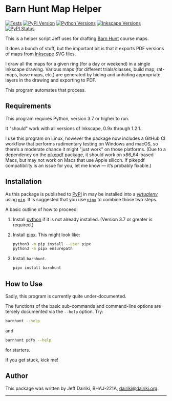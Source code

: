 # Barn Hunt Map Helper

[![Tests](https://github.com/barnhunt/barnhunt/actions/workflows/tests.yml/badge.svg)](https://github.com/barnhunt/barnhunt/actions/workflows/tests.yml)
[![PyPI Version](https://img.shields.io/pypi/v/barnhunt.svg)](https://pypi.org/project/barnhunt/)
[![Python Versions](https://img.shields.io/pypi/pyversions/barnhunt.svg)](https://pypi.org/project/barnhunt/)
[![Inkscape Versions](https://img.shields.io/badge/Inkscape-0.9x%E2%80%931.2-blue.svg?logo=inkscape)](https://inkscape.org/)
[![PyPI Status](https://img.shields.io/pypi/status/barnhunt.svg)](https://pypi.org/project/barnhunt/)

This is a helper script Jeff uses for drafting [Barn Hunt][] course
maps.

It does a bunch of stuff, but the important bit is that it exports PDF
versions of maps from [Inkscape][] SVG files.

I draw all the maps for a given ring (for a day or weekend) in a
single Inkscape drawing.  Various maps (for different trials/classes,
build map, rat-maps, base maps, etc.) are generated by hiding and
unhiding appropriate layers in the drawing and exporting to PDF.

This program automates that process.

## Requirements

This program requires Python, version 3.7 or higher to run.

It "should" work with all versions of Inkscape, 0.9x through 1.2.1.

I use this program on Linux, however the package now includes a GitHub
CI workflow that performs rudimentary testing on Windows and macOS, so
there’s a moderate chance it might "just work" on those platforms.
(Due to a dependency on the [pikepdf][] package, it should work on
x86_64-based Macs, but may not work on Macs that use Apple silicon. If
pikepdf compatibility is an issue for you, let me know — it’s probably
fixable.)

## Installation

As this package is published to
[PyPI](https://pypi.org/project/barnhunt/) in may be installed into a
[_virtualenv_][venv] using [`pip`][pip]. It is suggested that you use
[`pipx`][pipx] to combine those two steps.

A basic outline of how to proceed:

1. Install [python][] if it is not already installed.  (Version 3.7 or
   greater is required.)

2. Install [pipx][].  This might look like:

   ```sh
   python3 -m pip install --user pipx
   python3 -m pipx ensurepath
   ```

3. Install `barnhunt`.

   ```sh
   pipx install barnhunt
   ```

## How to Use

Sadly, this program is currently quite under-documented.

The functions of the basic sub-commands and command-line options are
tersely documented via the `--help` option.  Try:

```sh
barnhunt --help
```

and

```sh
barnhunt pdfs --help
```

for starters.

If you get stuck, kick me!

## Author

This package was written by Jeff Dairiki, BHAJ-221A, <dairiki@dairiki.org>.

----

[Inkscape]: https://inkscape.org/ (The Inkscape home page)
[Barn Hunt]: https://www.barnhunt.com/ (Barn Hunt — a fabulous sport for dogs)
[python]: https://www.python.org/ (The Python home page)
[venv]: https://docs.python.org/3/library/venv.html
(Python venv module documentation)
[pipx]: https://pypa.github.io/pipx/ (The pipx home page)
[pip]: https://pip.pypa.io/en/stable/ (Documentation for pip)
[pikepdf]: https://pikepdf.readthedocs.io/en/latest/installation.html
(The Installation section of the pikepdf documentation)
